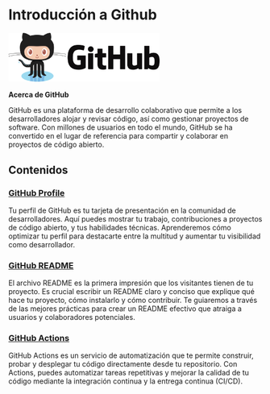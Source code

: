 # Introducción a Github

<img src="img/octo.png" alt="gh" width ="300">

**Acerca de GitHub**

GitHub es una plataforma de desarrollo colaborativo que permite a los desarrolladores alojar y revisar código, así como gestionar proyectos de software. Con millones de usuarios en todo el mundo, GitHub se ha convertido en el lugar de referencia para compartir y colaborar en proyectos de código abierto.

## Contenidos

### [GitHub Profile](github-profile)

Tu perfil de GitHub es tu tarjeta de presentación en la comunidad de desarrolladores. Aquí puedes mostrar tu trabajo, contribuciones a proyectos de código abierto, y tus habilidades técnicas. Aprenderemos cómo optimizar tu perfil para destacarte entre la multitud y aumentar tu visibilidad como desarrollador.

### [GitHub README](github-readme)

El archivo README es la primera impresión que los visitantes tienen de tu proyecto. Es crucial escribir un README claro y conciso que explique qué hace tu proyecto, cómo instalarlo y cómo contribuir. Te guiaremos a través de las mejores prácticas para crear un README efectivo que atraiga a usuarios y colaboradores potenciales.

### [GitHub Actions](github-actions)

GitHub Actions es un servicio de automatización que te permite construir, probar y desplegar tu código directamente desde tu repositorio. Con Actions, puedes automatizar tareas repetitivas y mejorar la calidad de tu código mediante la integración continua y la entrega continua (CI/CD).

